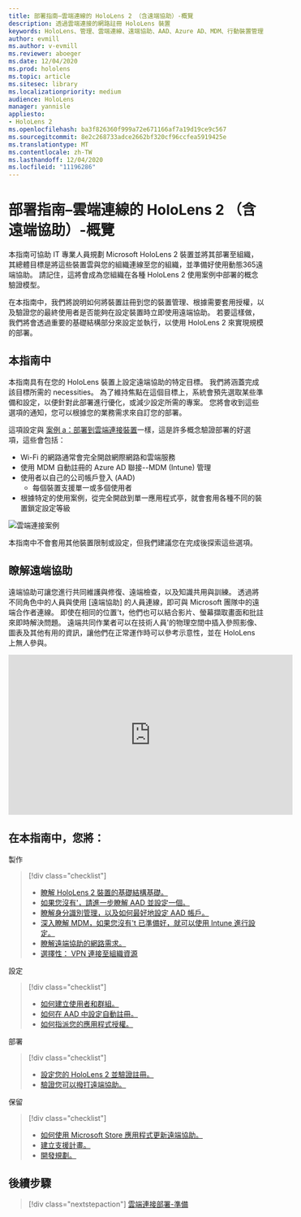 ```yaml
---
title: 部署指南–雲端連線的 HoloLens 2 （含遠端協助）-概覽
description: 透過雲端連接的網路註冊 HoloLens 裝置
keywords: HoloLens、管理、雲端連線、遠端協助、AAD、Azure AD、MDM、行動裝置管理
author: evmill
ms.author: v-evmill
ms.reviewer: aboeger
ms.date: 12/04/2020
ms.prod: hololens
ms.topic: article
ms.sitesec: library
ms.localizationpriority: medium
audience: HoloLens
manager: yannisle
appliesto:
- HoloLens 2
ms.openlocfilehash: ba3f826360f999a72e671166af7a19d19ce9c567
ms.sourcegitcommit: 8e2c268733adce2662bf320cf96ccfea5919425e
ms.translationtype: MT
ms.contentlocale: zh-TW
ms.lasthandoff: 12/04/2020
ms.locfileid: "11196286"
---
```

# 部署指南–雲端連線的 HoloLens 2 （含遠端協助）-概覽

本指南可協助 IT 專業人員規劃 Microsoft HoloLens 2 裝置並將其部署至組織，其總體目標是將這些裝置雲與您的組織連線至您的組織，並準備好使用動態365遠端協助。 請記住，這將會成為您組織在各種 HoloLens 2 使用案例中部署的概念驗證模型。

在本指南中，我們將說明如何將裝置註冊到您的裝置管理、根據需要套用授權，以及驗證您的最終使用者是否能夠在設定裝置時立即使用遠端協助。 若要這樣做，我們將會透過重要的基礎結構部分來設定並執行，以使用 HoloLens 2 來實現規模的部署。

## 本指南中

本指南具有在您的 HoloLens 裝置上設定遠端協助的特定目標。 我們將涵蓋完成該目標所需的 necessities。 為了維持焦點在這個目標上，系統會預先選取某些準備和設定，以便針對此部署進行優化，或減少設定所需的專案。 您將會收到這些選項的通知，您可以根據您的業務需求來自訂您的部署。

這項設定與 [案例 a：部署到雲端連接裝置](https://docs.microsoft.com/hololens/common-scenarios#scenario-a)一樣，這是許多概念驗證部署的好選項，這些會包括：

- Wi-Fi 的網路通常會完全開啟網際網路和雲端服務
- 使用 MDM 自動註冊的 Azure AD 聯接--MDM (Intune) 管理
- 使用者以自己的公司帳戶登入 (AAD) 
  - 每個裝置支援單一或多個使用者
- 根據特定的使用案例，從完全開啟到單一應用程式亭，就會套用各種不同的裝置鎖定設定等級

![雲端連接案例](./images/cloud-connected-deployment-chart.png)

本指南中不會套用其他裝置限制或設定，但我們建議您在完成後探索這些選項。

## 瞭解遠端協助

遠端協助可讓您進行共同維護與修復、遠端檢查，以及知識共用與訓練。 透過將不同角色中的人員與使用 [遠端協助] 的人員連線，即可與 Microsoft 團隊中的遠端合作者連線。 即使在相同的位置&#39;t，他們也可以結合影片、螢幕擷取畫面和批註來即時解決問題。 遠端共同作業者可以在技術人員&#39;的物理空間中插入參照影像、圖表及其他有用的資訊，讓他們在正常運作時可以參考示意性，並在 HoloLens 上無人參與。

<iframe width="560" height="315" src="https://www.youtube.com/embed/d3YT8j0yYl0" frameborder="0" allow="accelerometer; autoplay; clipboard-write; encrypted-media; gyroscope; picture-in-picture" allowfullscreen></iframe>

## 在本指南中，您將：

製作

> [!div class="checklist"]
> - [瞭解 HoloLens 2 裝置的基礎結構基礎。](hololens2-cloud-connected-prepare.md#infrastructure-essentials)
> - [如果您沒有&#39;，請進一步瞭解 AAD 並設定一個。](hololens2-cloud-connected-prepare.md#azure-active-directory)
> - [瞭解身分識別管理，以及如何最好地設定 AAD 帳戶。](hololens2-cloud-connected-prepare.md#identity-management)
> - [深入瞭解 MDM，如果您沒有&#39;t 已準備好，就可以使用 Intune 進行設定。](hololens2-cloud-connected-prepare.md#mobile-device-management)
> - [瞭解遠端協助的網路需求。](hololens2-cloud-connected-prepare.md#network)
> - [選擇性： VPN 連接至組織資源](/hololens2-cloud-connected-prepare.md#optional-connect-your-hololens-to-vpn)

設定

> [!div class="checklist"]
> - [如何建立使用者和群組。](hololens2-cloud-connected-configure.md#azure-users-and-groups)
> - [如何在 AAD 中設定自動註冊。](hololens2-cloud-connected-configure.md#auto-enrollment-on-hololens-2)
> - [如何指派您的應用程式授權。](hololens2-cloud-connected-configure.md#application-licenses)

部署

> [!div class="checklist"]
> - [設定您的 HoloLens 2 並驗證註冊。](hololens2-cloud-connected-deploy.md#enrollment-validation)
> - [驗證您可以撥打遠端協助。](hololens2-cloud-connected-deploy.md#remote-assist-call-validation)

保留

> [!div class="checklist"]
> - [如何使用 Microsoft Store 應用程式更新遠端協助。](hololens2-cloud-connected-maintain.md#updates)
> - [建立支援計畫。](hololens2-cloud-connected-maintain.md#support-plan)
> - [開發規劃。](hololens2-cloud-connected-maintain.md#development-plan)

## 後續步驟

> [!div class="nextstepaction"]
> [雲端連接部署-準備](hololens2-cloud-connected-prepare.md)

